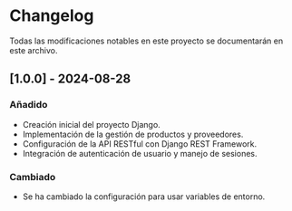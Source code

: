 # Changelog

Todas las modificaciones notables en este proyecto se documentarán en este archivo.

## [1.0.0] - 2024-08-28

### Añadido

- Creación inicial del proyecto Django.
- Implementación de la gestión de productos y proveedores.
- Configuración de la API RESTful con Django REST Framework.
- Integración de autenticación de usuario y manejo de sesiones.

### Cambiado

- Se ha cambiado la configuración para usar variables de entorno.
